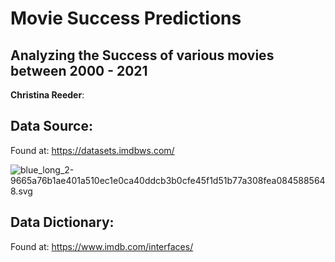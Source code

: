 # Movie Success Predictions
## Analyzing the Success of various movies between 2000 - 2021

**Christina Reeder**: 

## Data Source:
Found at: https://datasets.imdbws.com/

![blue_long_2-9665a76b1ae401a510ec1e0ca40ddcb3b0cfe45f1d51b77a308fea0845885648.svg](https://github.com/dcreeder89/movie_success_predictions/blob/main/blue_long_2-9665a76b1ae401a510ec1e0ca40ddcb3b0cfe45f1d51b77a308fea0845885648.svg)

## Data Dictionary:
Found at: https://www.imdb.com/interfaces/
